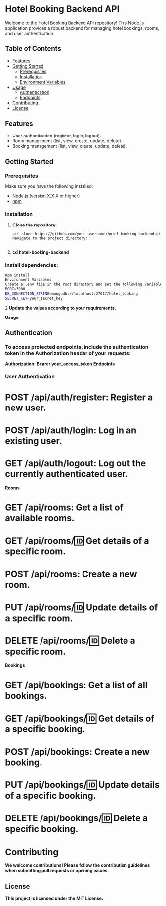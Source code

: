 # Hotel Booking Backend API

Welcome to the Hotel Booking Backend API repository! This Node.js application provides a robust backend for managing hotel bookings, rooms, and user authentication.

## Table of Contents

- [Features](#features)
- [Getting Started](#getting-started)
  - [Prerequisites](#prerequisites)
  - [Installation](#installation)
  - [Environment Variables](#environment-variables)
- [Usage](#usage)
  - [Authentication](#authentication)
  - [Endpoints](#endpoints)
- [Contributing](#contributing)
- [License](#license)

## Features

- User authentication (register, login, logout).
- Room management (list, view, create, update, delete).
- Booking management (list, view, create, update, delete).

## Getting Started

### Prerequisites

Make sure you have the following installed:

- [Node.js](https://nodejs.org/) (version X.X.X or higher)
- [npm](https://www.npmjs.com/)

### Installation

1. **Clone the repository:**

   ```bash
   git clone https://github.com/your-username/hotel-booking-backend.git
   Navigate to the project directory:



2. **cd hotel-booking-backend**
### Install dependencies:

 ```bash
npm install
Environment Variables
Create a .env file in the root directory and set the following variables:
PORT=3000
DB_CONNECTION_STRING=mongodb://localhost:27017/hotel_booking
SECRET_KEY=your_secret_key
```
2 **Update the values according to your requirements.**

**Usage**
## Authentication
### To access protected endpoints, include the authentication token in the Authorization header of your requests:

**Authorization: Bearer your_access_token**
**Endpoints**
### User Authentication

# POST /api/auth/register: Register a new user.
# POST /api/auth/login: Log in an existing user.
# GET /api/auth/logout: Log out the currently authenticated user.
**Rooms**
# GET /api/rooms: Get a list of available rooms.
# GET /api/rooms/:id: Get details of a specific room.
# POST /api/rooms: Create a new room.
# PUT /api/rooms/:id: Update details of a specific room.
# DELETE /api/rooms/:id: Delete a specific room.
**Bookings**

# GET /api/bookings: Get a list of all bookings.
# GET /api/bookings/:id: Get details of a specific booking.
# POST /api/bookings: Create a new booking.
# PUT /api/bookings/:id: Update details of a specific booking.
# DELETE /api/bookings/:id: Delete a specific booking.
# Contributing
**We welcome contributions! Please follow the contribution guidelines when submitting pull requests or opening issues.**

## License
**This project is licensed under the MIT License.**
